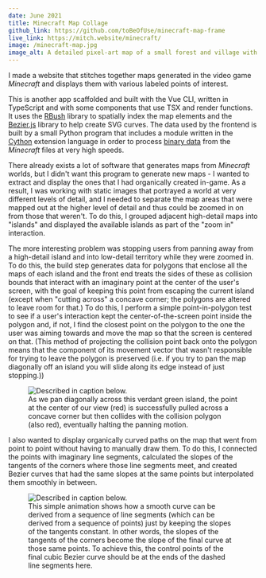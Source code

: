 ```yaml
---
date: June 2021
title: Minecraft Map Collage
github_link: https://github.com/toBeOfUse/minecraft-map-frame
live_link: https://mitch.website/minecraft/
image: /minecraft-map.jpg
image_alt: A detailed pixel-art map of a small forest and village with an irregularly-shaped black outline. Outside of the outline, a lower-resolution faded map is visible. In a box on the top right has controls such as "Zoom Way Out" as well as a listing of some coordinates.
---
```


I made a website that stitches together maps generated in the video game _Minecraft_ and displays them with various labeled points of interest.

<!--more-->

This is another app scaffolded and built with the Vue CLI, written in TypeScript and with some components that use TSX and render functions. It uses the [RBush](https://github.com/mourner/rbush) library to spatially index the map elements and the [Bezier.js](https://pomax.github.io/bezierjs/) library to help create SVG curves. The data used by the frontend is built by a small Python program that includes a module written in the [Cython](https://cython.org/) extension language in order to process [binary data](https://minecraft.fandom.com/wiki/Map_item_format) from the _Minecraft_ files at very high speeds.

There already exists a lot of software that generates maps from _Minecraft_ worlds, but I didn't want this program to generate new maps - I wanted to extract and display the ones that I had organically created in-game. As a result, I was working with static images that portrayed a world at very different levels of detail, and I needed to separate the map areas that were mapped out at the higher level of detail and thus could be zoomed in on from those that weren't. To do this, I grouped adjacent high-detail maps into "islands" and displayed the available islands as part of the "zoom in" interaction.

The more interesting problem was stopping users from panning away from a high-detail island and into low-detail territory while they were zoomed in. To do this, the build step generates data for polygons that enclose all the maps of each island and the front end treats the sides of these as collision bounds that interact with an imaginary point at the center of the user's screen, with the goal of keeping this point from escaping the current island (except when "cutting across" a concave corner; the polygons are altered to leave room for that.) To do this, I perform a simple point-in-polygon test to see if a user's interaction kept the center-of-the-screen point inside the polygon and, if not, I find the closest point on the polygon to the one the user was aiming towards and move the map so that the screen is centered on that. (This method of projecting the collision point back onto the polygon means that the component of its movement vector that wasn't responsible for trying to leave the polygon is preserved (i.e. if you try to pan the map diagonally off an island you will slide along its edge instead of just stopping.))

<figure>
    <img src="/panandcollision.svg" loading="lazy" alt="Described in caption below." />
    <figcaption>
        As we pan diagonally across this verdant green island, the point at the center of our view (red) is successfully pulled across a concave corner but then collides with the collision polygon (also red), eventually halting the panning motion.
    </figcaption>
</figure>

I also wanted to display organically curved paths on the map that went from point to point without having to manually draw them. To do this, I connected the points with imaginary line segments, calculated the slopes of the tangents of the corners where those line segments meet, and created Bezier curves that had the same slopes at the same points but interpolated them smoothly in between.

<figure>
    <img src="/path-interpolation.svg" loading="lazy" alt="Described in caption below." />
    <figcaption>
        This simple animation shows how a smooth curve can be derived from a sequence of line segments (which can be derived from a sequence of points) just by keeping the slopes of the tangents constant. In other words, the slopes of the tangents of the corners become the slope of the final curve at those same points. To achieve this, the control points of the final cubic Bezier curve should be at the ends of the dashed line segments here.
    </figcaption>
</figure>
